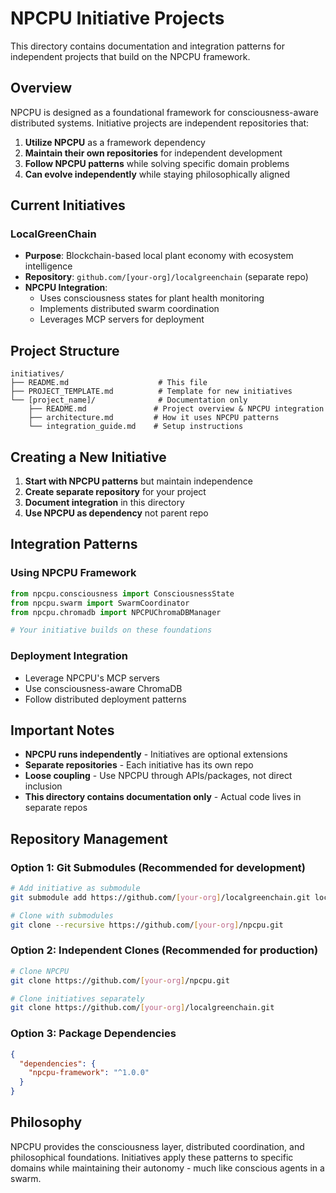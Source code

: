# NPCPU Initiative Projects

This directory contains documentation and integration patterns for independent projects that build on the NPCPU framework.

## Overview

NPCPU is designed as a foundational framework for consciousness-aware distributed systems. Initiative projects are independent repositories that:

1. **Utilize NPCPU** as a framework dependency
2. **Maintain their own repositories** for independent development
3. **Follow NPCPU patterns** while solving specific domain problems
4. **Can evolve independently** while staying philosophically aligned

## Current Initiatives

### LocalGreenChain
- **Purpose**: Blockchain-based local plant economy with ecosystem intelligence
- **Repository**: `github.com/[your-org]/localgreenchain` (separate repo)
- **NPCPU Integration**: 
  - Uses consciousness states for plant health monitoring
  - Implements distributed swarm coordination
  - Leverages MCP servers for deployment

## Project Structure

```
initiatives/
├── README.md                    # This file
├── PROJECT_TEMPLATE.md          # Template for new initiatives
└── [project_name]/              # Documentation only
    ├── README.md               # Project overview & NPCPU integration
    ├── architecture.md         # How it uses NPCPU patterns
    └── integration_guide.md    # Setup instructions
```

## Creating a New Initiative

1. **Start with NPCPU patterns** but maintain independence
2. **Create separate repository** for your project
3. **Document integration** in this directory
4. **Use NPCPU as dependency** not parent repo

## Integration Patterns

### Using NPCPU Framework
```python
from npcpu.consciousness import ConsciousnessState
from npcpu.swarm import SwarmCoordinator
from npcpu.chromadb import NPCPUChromaDBManager

# Your initiative builds on these foundations
```

### Deployment Integration
- Leverage NPCPU's MCP servers
- Use consciousness-aware ChromaDB
- Follow distributed deployment patterns

## Important Notes

- **NPCPU runs independently** - Initiatives are optional extensions
- **Separate repositories** - Each initiative has its own repo
- **Loose coupling** - Use NPCPU through APIs/packages, not direct inclusion
- **This directory contains documentation only** - Actual code lives in separate repos

## Repository Management

### Option 1: Git Submodules (Recommended for development)
```bash
# Add initiative as submodule
git submodule add https://github.com/[your-org]/localgreenchain.git localgreenchain

# Clone with submodules
git clone --recursive https://github.com/[your-org]/npcpu.git
```

### Option 2: Independent Clones (Recommended for production)
```bash
# Clone NPCPU
git clone https://github.com/[your-org]/npcpu.git

# Clone initiatives separately
git clone https://github.com/[your-org]/localgreenchain.git
```

### Option 3: Package Dependencies
```json
{
  "dependencies": {
    "npcpu-framework": "^1.0.0"
  }
}
```

## Philosophy

NPCPU provides the consciousness layer, distributed coordination, and philosophical foundations. Initiatives apply these patterns to specific domains while maintaining their autonomy - much like conscious agents in a swarm.